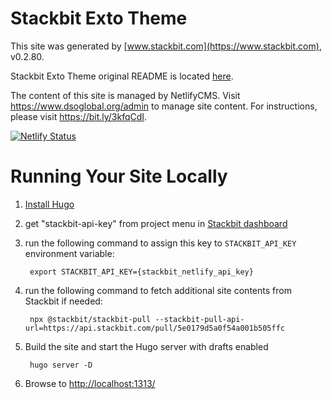 # Stackbit Exto Theme

This site was generated by [www.stackbit.com](https://www.stackbit.com), v0.2.80.

Stackbit Exto Theme original README is located [here](./README.theme.md).

The content of this site is managed by NetlifyCMS. 
Visit https://www.dsoglobal.org/admin to manage site content. For instructions, please visit https://bit.ly/3kfqCdI.

[![Netlify Status](https://api.netlify.com/api/v1/badges/d4de1fc1-cba3-4be8-be6a-6305981f2a6a/deploy-status)](https://app.netlify.com/sites/dsowebsite-179d5/deploys)

# Running Your Site Locally

1. [Install Hugo](https://gohugo.io/getting-started/quick-start/#step-1-install-hugo)

1. get "stackbit-api-key" from project menu in [Stackbit dashboard](https://app.stackbit.com/dashboard)

1. run the following command to assign this key to `STACKBIT_API_KEY` environment variable:

        export STACKBIT_API_KEY={stackbit_netlify_api_key}

1. run the following command to fetch additional site contents from Stackbit if needed:

        npx @stackbit/stackbit-pull --stackbit-pull-api-url=https://api.stackbit.com/pull/5e0179d5a0f54a001b505ffc

1. Build the site and start the Hugo server with drafts enabled

        hugo server -D

1. Browse to [http://localhost:1313/](http://localhost:1313/)
